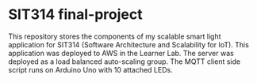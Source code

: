 # SIT314 final-project
This repository stores the components of my scalable smart light application for SIT314 (Software Architecture and Scalability for IoT). 
This application was deployed to AWS in the Learner Lab. The server was deployed as a load balanced auto-scaling group. 
The MQTT client side script runs on Arduino Uno with 10 attached LEDs.
